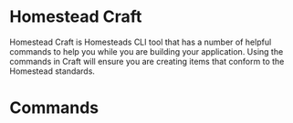 # Homestead Craft

Homestead Craft is Homesteads CLI tool that has a number of helpful commands to help you while you are building your application.
Using the commands in Craft will ensure you are creating items that conform to the Homestead standards.

# Commands
